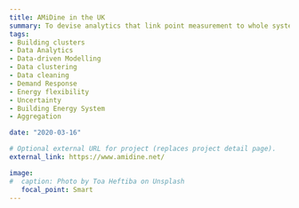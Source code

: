 ```yaml
---
title: AMiDine in the UK
summary: To devise analytics that link point measurement to whole system to address the increasingly problematic management of electrical load on distribution networks as the UK transitions to a low carbon energy system.
tags:
- Building clusters 
- Data Analytics 
- Data-driven Modelling 
- Data clustering
- Data cleaning
- Demand Response
- Energy flexibility 
- Uncertainty
- Building Energy System
- Aggregation

date: "2020-03-16"

# Optional external URL for project (replaces project detail page).
external_link: https://www.amidine.net/

image:
#  caption: Photo by Toa Heftiba on Unsplash
   focal_point: Smart
---
```

